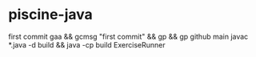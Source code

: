 # piscine-java
first commit 
gaa && gcmsg "first commit" && gp && gp github main
javac *.java -d build && java -cp build ExerciseRunner
